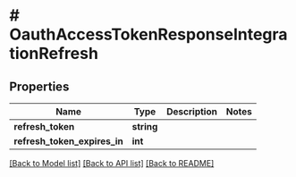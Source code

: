 # # OauthAccessTokenResponseIntegrationRefresh

## Properties

Name | Type | Description | Notes
------------ | ------------- | ------------- | -------------
**refresh_token** | **string** |  |
**refresh_token_expires_in** | **int** |  |

[[Back to Model list]](../../README.md#models) [[Back to API list]](../../README.md#endpoints) [[Back to README]](../../README.md)

